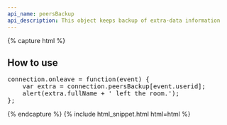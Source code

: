 ```yaml
---
api_name: peersBackup
api_description: This object keeps backup of extra-data information
---
```


{% capture html %}

<section>
    <h2>How to use</h2>
    <pre>
connection.onleave = function(event) {
    var extra = connection.peersBackup[event.userid];
    alert(extra.fullName + ' left the room.');
};
</pre>
</section>

{% endcapture %}
{% include html_snippet.html html=html %}
